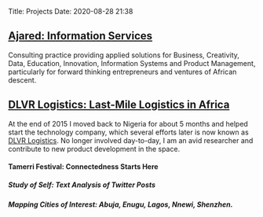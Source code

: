 Title: Projects
Date: 2020-08-28 21:38


## [Ajared: Information Services](http://www.ajared.ng)
Consulting practice providing applied solutions for Business, Creativity, Data, Education, Innovation, Information Systems and Product Management, particularly for forward thinking entrepreneurs and ventures of African descent.

## [DLVR Logistics: Last-Mile Logistics in Africa](http://www.dlvr.ng)
At the end of 2015 I moved back to Nigeria for about 5 months and helped start the technology company, which several efforts later is now known as [DLVR Logistics](https://www.dlvr.ng). No longer involved day-to-day, I am an avid researcher and contribute to new product development in the space.

#### Tamerri Festival: Connectedness Starts Here

##### Study of Self: Text Analysis of Twitter Posts
##### Mapping Cities of Interest: Abuja, Enugu, Lagos, Nnewi, Shenzhen.
